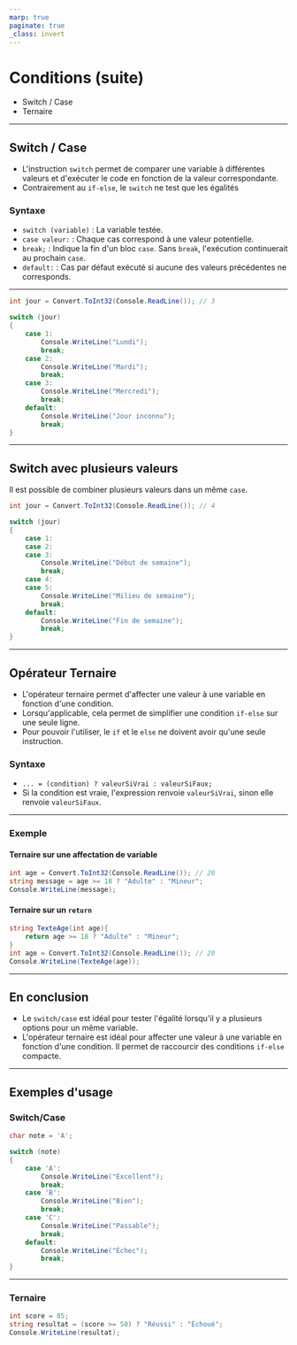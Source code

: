 ```yaml
---
marp: true
paginate: true
_class: invert
---
```



# Conditions (suite)
- Switch / Case
- Ternaire

---

## Switch / Case
- L'instruction `switch` permet de comparer une variable à différentes valeurs et d'exécuter le code en fonction de la valeur correspondante.
- Contrairement au `if-else`, le `switch` ne test que les égalités

### Syntaxe
- `switch (variable)` : La variable testée.
- `case valeur:` : Chaque cas correspond à une valeur potentielle.
- `break;` : Indique la fin d'un bloc `case`. Sans `break`, l'exécution continuerait au prochain `case`.
- `default:` : Cas par défaut exécuté si aucune des valeurs précédentes ne corresponds.

---

```csharp
int jour = Convert.ToInt32(Console.ReadLine()); // 3

switch (jour)
{
    case 1:
        Console.WriteLine("Lundi");
        break;
    case 2:
        Console.WriteLine("Mardi");
        break;
    case 3:
        Console.WriteLine("Mercredi");
        break;
    default:
        Console.WriteLine("Jour inconnu");
        break;
}
```


---

## Switch avec plusieurs valeurs

Il est possible de combiner plusieurs valeurs dans un même `case`.

```csharp
int jour = Convert.ToInt32(Console.ReadLine()); // 4

switch (jour)
{
    case 1:
    case 2:
    case 3:
        Console.WriteLine("Début de semaine");
        break;
    case 4:
    case 5:
        Console.WriteLine("Milieu de semaine");
        break;
    default:
        Console.WriteLine("Fin de semaine");
        break;
}
```

---

## Opérateur Ternaire
- L'opérateur ternaire permet d'affecter une valeur à une variable en fonction d'une condition.
- Lorsqu'applicable, cela permet de simplifier une condition `if-else` sur une seule ligne.
- Pour pouvoir l'utiliser, le `if` et le `else` ne doivent avoir qu'une seule instruction.

### Syntaxe
- `... = (condition) ? valeurSiVrai : valeurSiFaux;`
- Si la condition est vraie, l'expression renvoie `valeurSiVrai`, sinon elle renvoie `valeurSiFaux`. 

---
### Exemple
#### Ternaire sur une affectation de variable
```csharp
int age = Convert.ToInt32(Console.ReadLine()); // 20
string message = age >= 18 ? "Adulte" : "Mineur";
Console.WriteLine(message);
```

#### Ternaire sur un `return`
```csharp
string TexteAge(int age){
    return age >= 18 ? "Adulte" : "Mineur";    
}
int age = Convert.ToInt32(Console.ReadLine()); // 20
Console.WriteLine(TexteAge(age));
```



---

## En conclusion

- Le `switch/case` est idéal pour tester l'égalité lorsqu'il y a plusieurs options pour un même variable.
- L'opérateur ternaire est idéal pour affecter une valeur à une variable en fonction d'une condition.  Il permet de raccourcir des conditions `if-else` compacte.

---

## Exemples d'usage

### Switch/Case

```csharp
char note = 'A';

switch (note)
{
    case 'A':
        Console.WriteLine("Excellent");
        break;
    case 'B':
        Console.WriteLine("Bien");
        break;
    case 'C':
        Console.WriteLine("Passable");
        break;
    default:
        Console.WriteLine("Échec");
        break;
}
```

---

### Ternaire

```csharp
int score = 85;
string resultat = (score >= 50) ? "Réussi" : "Échoué";
Console.WriteLine(resultat);
```


